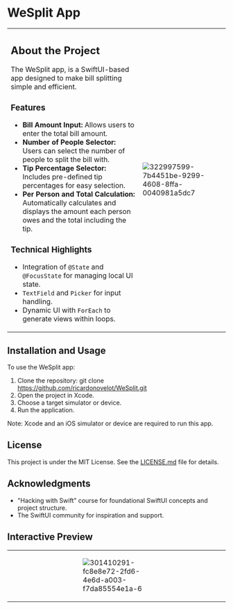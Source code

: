 # WeSplit App

<table>
<tr>
<td>

## About the Project

The WeSplit app, is a SwiftUI-based app designed to make bill splitting simple and efficient.

### Features

- **Bill Amount Input:** Allows users to enter the total bill amount.
- **Number of People Selector:** Users can select the number of people to split the bill with.
- **Tip Percentage Selector:** Includes pre-defined tip percentages for easy selection.
- **Per Person and Total Calculation:** Automatically calculates and displays the amount each person owes and the total including the tip.

### Technical Highlights

- Integration of `@State` and `@FocusState` for managing local UI state.
- `TextField` and `Picker` for input handling.
- Dynamic UI with `ForEach` to generate views within loops.

</td>
<td>

![322997599-7b4451be-9299-4608-8ffa-0040981a5dc7](https://github.com/ricardonovelot/WeSplit/assets/84286086/3af0962b-8838-441b-8f25-139231efb13a)


</td>
</tr>
</table>


## Installation and Usage

To use the WeSplit app:

1. Clone the repository:
git clone https://github.com/ricardonovelot/WeSplit.git
2. Open the project in Xcode.
3. Choose a target simulator or device.
4. Run the application.

Note: Xcode and an iOS simulator or device are required to run this app.

## License

This project is under the MIT License. See the [LICENSE.md](LICENSE.md) file for details.

## Acknowledgments

- "Hacking with Swift" course for foundational SwiftUI concepts and project structure.
- The SwiftUI community for inspiration and support.

## Interactive Preview
<table style="border: none;">
<tr style="border: none;">
  <td style="border: none;">
  </td>
  <td width="34%" style="border: none;">
    
![301410291-fc8e8e72-2fd6-4e6d-a003-f7da85554e1a-6](https://github.com/ricardonovelot/WeSplit-SwiftUIDay16Challenge/assets/84286086/7b4451be-9299-4608-8ffa-0040981a5dc7) 

 </td>
  <td>
  </td>
</tr>
</table>
